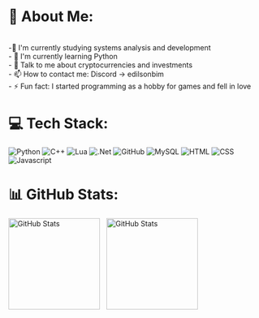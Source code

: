 # 💫 About Me:
<br>
-🔭 I'm currently studying systems analysis and development<br/>
- 🌱 I'm currently learning Python<br/>
- 💬  Talk to me about cryptocurrencies and investments<br/>
- 📫 How to contact me: Discord -> edilsonbim<br/>
- ⚡ Fun fact: I started programming as a hobby for games and fell in love<br/>


# 💻 Tech Stack:
![Python](https://img.shields.io/badge/Python-%2300f.svg?style=for-the-badge&logo=python-sharp&logoColor=white) ![C++](https://img.shields.io/badge/c++-%2300599C.svg?style=for-the-badge&logo=c%2B%2B&logoColor=white) ![Lua](https://img.shields.io/badge/lua-%232C2D72.svg?style=for-the-badge&logo=lua&logoColor=white) ![.Net](https://img.shields.io/badge/.NET-5C2D91?style=for-the-badge&logo=.net&logoColor=white) ![GitHub](https://img.shields.io/badge/GitHub-%23121011.svg?style=for-the-badge&logo=github&logoColor=white) ![MySQL](https://img.shields.io/badge/mysql-%2300f.svg?style=for-the-badge&logo=mysql&logoColor=white) ![HTML](https://img.shields.io/badge/HTML-%23239120.svg?style=for-the-badge&logo=HTML-sharp&logoColor=white) ![CSS](https://img.shields.io/badge/CSS-%232C2D72.svg?style=for-the-badge&logo=css&logoColor=white) ![Javascript](https://img.shields.io/badge/Javascript-5C2D91?style=for-the-badge&logo=Javascript&logoColor=white)
# 📊 GitHub Stats:
<p>
   <img 
     align="left" 
     alt="GitHub Stats" 
     height="180" 
     style="padding-right: 10px;" 
     src="https://github-readme-stats.vercel.app/api?username=edilsonbim&theme=tokyonight&hide_border=false&include_all_commits=true&count_private=false&layout=compact&show_icons=true" 
   />
 
 <img 
       align="left" 
       alt="GitHub Stats" 
       height="180" 
       src="https://github-readme-stats.vercel.app/api/top-langs/?username=edilsonbim&theme=tokyonight&hide_border=false&include_all_commits=false&count_private=false&layout=compact" 
   />
 
 </p>



